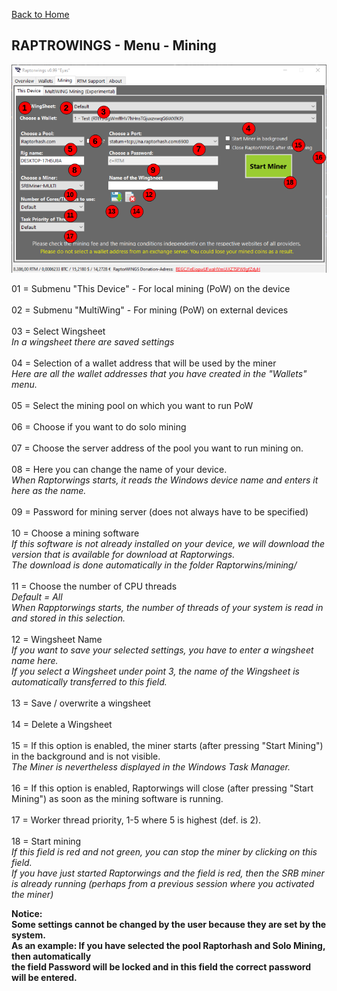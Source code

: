  [Back to Home](../index.md)

RAPTROWINGS - Menu - Mining                              
----------------------------

![Bildtext](/Documentation/pics/013_Raptorwings.png "WalletPage")

01 = Submenu "This Device" - For local mining (PoW) on the device 
<br /><br />
02 = Submenu "MultiWing" - For mining (PoW) on external devices 
<br /><br />
03 = Select Wingsheet<br />
*In a wingsheet there are saved settings*
<br /><br />
04 = Selection of a wallet address that will be used by the miner<br />
*Here are all the wallet addresses that you have created in the "Wallets" menu.*
<br /><br />
05 = Select the mining pool on which you want to run PoW
<br /><br />
06 = Choose if you want to do solo mining
<br /><br />
07 = Choose the server address of the pool you want to run mining on.
<br /><br />
08 = Here you can change the name of your device.<br />
*When Raptorwings starts, it reads the Windows device name and enters it here as the name.*
<br /><br />
09 = Password for mining server (does not always have to be specified)
<br /><br />
10 = Choose a mining software<br />
*If this software is not already installed on your device, we will download the version that is available for download at Raptorwings.* <br />
*The download is done automatically in the folder Raptorwins/mining/*
<br /><br />
11 = Choose the number of CPU threads <br />
*Default = All* <br />
*When Rapptorwings starts, the number of threads of your system is read in and stored in this selection.*
<br /><br />
12 = Wingsheet Name<br />
*If you want to save your selected settings, you have to enter a wingsheet name here.* <br />
*If you select a Wingsheet under point 3, the name of the Wingsheet is automatically transferred to this field.*
<br /><br />
13 = Save / overwrite a wingsheet
<br /><br />
14 = Delete a Wingsheet
<br /><br />
15 = If this option is enabled, the miner starts (after pressing "Start Mining") in the background and is not visible.<br />
*The Miner is nevertheless displayed in the Windows Task Manager.*
<br /><br />
16 = If this option is enabled, Raptorwings will close (after pressing "Start Mining") as soon as the mining software is running.
<br /><br />
17 = Worker thread priority, 1-5 where 5 is highest (def. is 2).
<br /><br />
18 = Start mining<br />
*If this field is red and not green, you can stop the miner by clicking on this field.*<br />
*If you have just started Raptorwings and the field is red, then the SRB miner is already running (perhaps from a previous session where you activated the miner)* <br />

**Notice:**<br />
**Some settings cannot be changed by the user because they are set by the system.**<br />
**As an example: If you have selected the pool Raptorhash and Solo Mining, then automatically**<br />
**the field Password will be locked and in this field the correct password will be entered.**
